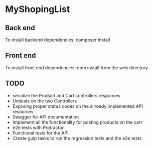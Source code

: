 # MyShopingList



## Back end
To install backend dependencies: composer install

## Front end
To install front end dependencies: npm install from the web directory


## TODO
* serialize the Product and Cart controllers responses
* Unitests on the two Controllers
* Exposing proper status codes on the allready implemented API resources
* Swagger for API documentation
* Implement all the functionality for posting products on the cart
* e2e tests with Protractor
* Functional tests for the API
* Create gulp tasks to run the regression tests and the e2e tests
